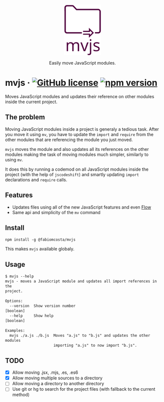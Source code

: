 <h3 align="center">
  <img align="center" src="assets/mvjs_logo.png" alt="mvjs logo" width="120" />
</h3>

<p align="center">
  Easily move JavaScript modules.
</p>

# mvjs &middot; [![GitHub license](https://img.shields.io/badge/license-MIT-blue.svg)](https://github.com/fabiomcosta/mvjs/blob/master/LICENSE) [![npm version](https://badge.fury.io/js/%40fabiomcosta%2Fmvjs.svg)](https://badge.fury.io/js/%40fabiomcosta%2Fmvjs)

Moves JavaScript modules and updates their reference on other modules inside the current project.

## The problem

Moving JavaScript modules inside a project is generaly a tedious task.
After you move it using `mv`, you have to update the `import` and `require` from
the other modules that are referencing the module you just moved.

`mvjs` moves the module and also updates all its references on the other modules
making the task of moving modules much simpler, similarly to using `mv`.

It does this by running a codemod on all JavaScript modules inside the project
(with the help of `jscodeshift`) and smartly updating `import` declarations and
`require` calls.

## Features

* Updates files using all of the new JavaScript features and even [Flow](https://flow.org/)
* Same api and simplicity of the `mv` command

## Install

```
npm install -g @fabiomcosta/mvjs
```

This makes `mvjs` available globaly.

## Usage

```text
$ mvjs --help
mvjs - moves a JavaScript module and updates all import references in the
project.

Options:
  --version  Show version number                                       [boolean]
  --help     Show help                                                 [boolean]

Examples:
  mvjs ./a.js ./b.js  Moves "a.js" to "b.js" and updates the other modules
                      importing "a.js" to now import "b.js".
```

## TODO

- [x] Allow moving .jsx, .mjs, .es, .es6
- [x] Allow moving multiple sources to a directory
- [ ] Allow moving a directory to another directory
- [ ] Use git or hg to search for the project files (with fallback to the current method)
